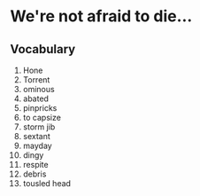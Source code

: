 # We're not afraid to die…

## Vocabulary

1. Hone
2. Torrent
3. ominous
4. abated
5. pinpricks
6. to capsize
7. storm jib
8. sextant
9. mayday
10. dingy
11. respite
12. debris
13. tousled head
